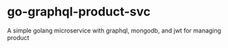 # go-graphql-product-svc

A simple golang microservice with graphql, mongodb, and jwt for managing product
